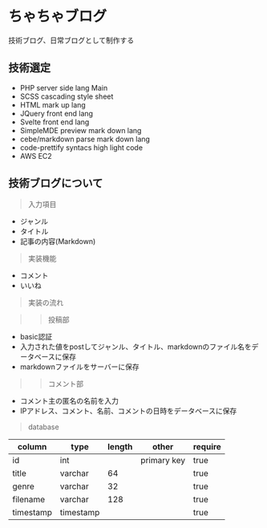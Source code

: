 # ちゃちゃブログ
技術ブログ、日常ブログとして制作する

## 技術選定
- PHP
  server side lang Main
- SCSS
  cascading style sheet
- HTML
  mark up lang
- JQuery
  front end lang
- Svelte
  front end lang
- SimpleMDE
  preview mark down lang
- cebe/markdown
  parse mark down lang
- code-prettify
  syntacs high light code
- AWS EC2

## 技術ブログについて
>入力項目
- ジャンル
- タイトル
- 記事の内容(Markdown)

> 実装機能
- コメント
- いいね

> 実装の流れ

>> 投稿部
- basic認証
- 入力された値をpostしてジャンル、タイトル、markdownのファイル名をデータベースに保存
- markdownファイルをサーバーに保存

>> コメント部
- コメント主の匿名の名前を入力
- IPアドレス、コメント、名前、コメントの日時をデータベースに保存

>database

|column   |type     |length|other       |require
|---------|---------|------|------------|--------
|id       |int      |      |primary key | true
|title    |varchar  |    64|            | true
|genre    |varchar  |    32|            | true
|filename |varchar  |   128|            | true
|timestamp|timestamp|      |            | true